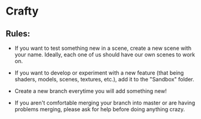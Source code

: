 # Crafty

## Rules:

* If you want to test something new in a scene, create a new scene with your name. Ideally, each one of us should have our own scenes to work on.

* If you want to develop or experiment with a new feature (that being shaders, models, scenes, textures, etc.), add it to the "Sandbox" folder.

* Create a new branch everytime you will add something new!

* If you aren't comfortable merging your branch into master or are having problems merging, please ask for help before doing anything crazy.
